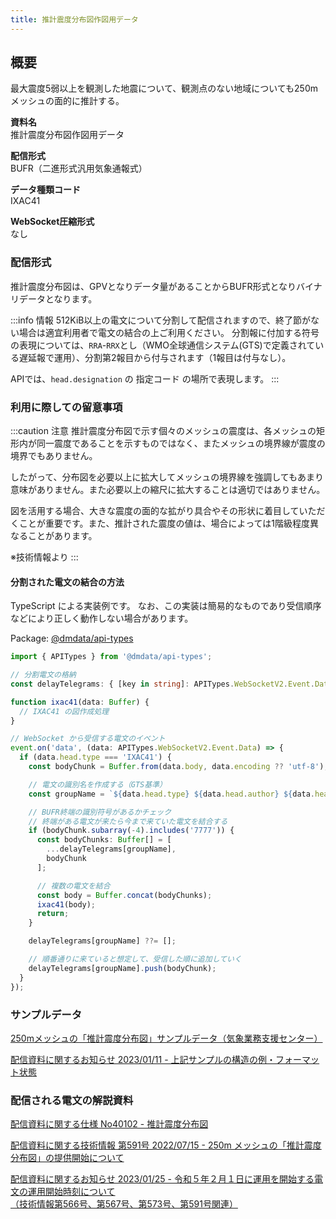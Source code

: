 ```yaml
---
title: 推計震度分布図作図用データ
---
```


## 概要

最大震度5弱以上を観測した地震について、観測点のない地域についても250mメッシュの面的に推計する。

**資料名** <br/>
推計震度分布図作図用データ

**配信形式** <br/>
BUFR（二進形式汎用気象通報式）

**データ種類コード** <br/>
IXAC41

**WebSocket圧縮形式** <br/>
なし

### 配信形式

推計震度分布図は、GPVとなりデータ量があることからBUFR形式となりバイナリデータとなります。

:::info 情報
512KiB以上の電文について分割して配信されますので、終了節がない場合は適宜利用者で電文の結合の上ご利用ください。
分割報に付加する符号の表現については、`RRA`-`RRX`とし（WMO全球通信システム(GTS)で定義されている遅延報で運用）、分割第2報目から付与されます（1報目は付与なし）。

APIでは、`head.designation` の 指定コード の場所で表現します。
:::

### 利用に際しての留意事項

:::caution 注意
推計震度分布図で示す個々のメッシュの震度は、各メッシュの矩形内が同一震度であることを示すものではなく、またメッシュの境界線が震度の境界でもありません。

したがって、分布図を必要以上に拡大してメッシュの境界線を強調してもあまり意味がありません。また必要以上の縮尺に拡大することは適切ではありません。

図を活用する場合、大きな震度の面的な拡がり具合やその形状に着目していただくことが重要です。また、推計された震度の値は、場合によっては1階級程度異なることがあります。

※技術情報より
:::

#### 分割された電文の結合の方法

TypeScript による実装例です。
なお、この実装は簡易的なものであり受信順序などにより正しく動作しない場合があります。

Package: [@dmdata/api-types](https://github.com/pdmdss/api-types)

```typescript
import { APITypes } from '@dmdata/api-types';

// 分割電文の格納
const delayTelegrams: { [key in string]: APITypes.WebSocketV2.Event.Data[]; } = {};

function ixac41(data: Buffer) {
  // IXAC41 の図作成処理
}

// WebSocket から受信する電文のイベント
event.on('data', (data: APITypes.WebSocketV2.Event.Data) => {
  if (data.head.type === 'IXAC41') {
    const bodyChunk = Buffer.from(data.body, data.encoding ?? 'utf-8');

    // 電文の識別名を作成する（GTS基準）
    const groupName = `${data.head.type} ${data.head.author} ${data.head.time}`;

    // BUFR終端の識別符号があるかチェック
    // 終端がある電文が来たら今まで来ていた電文を結合する
    if (bodyChunk.subarray(-4).includes('7777')) {
      const bodyChunks: Buffer[] = [
        ...delayTelegrams[groupName],
        bodyChunk
      ];

      // 複数の電文を結合
      const body = Buffer.concat(bodyChunks);
      ixac41(body);
      return;
    }

    delayTelegrams[groupName] ??= [];

    // 順番通りに来ていると想定して、受信した順に追加していく
    delayTelegrams[groupName].push(bodyChunk);
  }
});
```

### サンプルデータ

[250mメッシュの「推計震度分布図」サンプルデータ（気象業務支援センター）](http://www.jmbsc.or.jp/jp/online/c-onlineGsd.html#tech591)

[配信資料に関するお知らせ 2023/01/11 - 上記サンプルの構造の例・フォーマット状態](https://dmdata.jp/docs/jma/notice/20230111c.pdf)

### 配信される電文の解説資料

[配信資料に関する仕様 No40102 - 推計震度分布図](https://www.data.jma.go.jp/suishin/shiyou/pdf/no40102)

[配信資料に関する技術情報 第591号 2022/07/15 - 250m メッシュの「推計震度分布図」の提供開始について](https://dmdata.jp/docs/jma/technical/591.pdf)

[配信資料に関するお知らせ 2023/01/25 - 令和５年２月１日に運用を開始する電文の運用開始時刻について <br/>
（技術情報第566号、第567号、第573号、第591号関連）](https://dmdata.jp/docs/jma/notice/20230125a.pdf)
